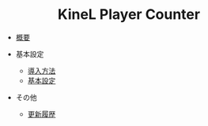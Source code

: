 
<div style="text-align: center; ">
    <H1>KineL Player Counter</H1>
</div>


- [概要](README.md)

- 基本設定

  - [導入方法](install.md)
  - [基本設定](baseSetting.md)

- その他

  - [更新履歴](update.md)


